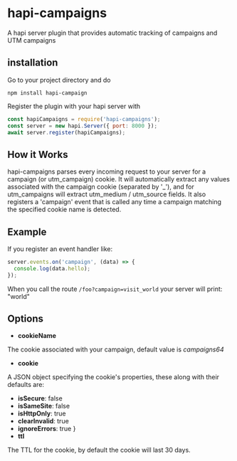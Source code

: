 # hapi-campaigns
   A hapi server plugin that provides automatic tracking of campaigns and UTM campaigns

## installation

   Go to your project directory and do
```console
npm install hapi-campaign
```

  Register the plugin with your hapi server with

```javascript
const hapiCampaigns = require('hapi-campaigns');
const server = new hapi.Server({ port: 8000 });
await server.register(hapiCampaigns);
```

## How it Works
hapi-campaigns parses every incoming request to your
server for a campaign (or utm_campaign) cookie.  It will
automatically extract any values associated with the campaign
cookie (separated by '_'), and for utm_campaigns will extract
utm_medium / utm_source fields.  It also registers a 'campaign'
event that is called any time a campaign matching the specified cookie name is detected.


## Example
If you register an event handler like:
```javascript
server.events.on('campaign', (data) => {
  console.log(data.hello);
});
```

When you call the route `/foo?campaign=visit_world` your
server will print:
"world"

## Options

- __cookieName__

The cookie associated with your campaign, default value is _campaigns64_
- __cookie__

A JSON object specifying the cookie's properties, these along with their defaults are:
  - __isSecure__: false
  - __isSameSite__: false
  - __isHttpOnly__: true
  - __clearInvalid__: true
  - __ignoreErrors__: true
}
- __ttl__

 The TTL for the cookie, by default the cookie will last 30 days.

